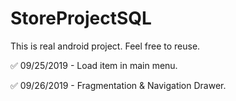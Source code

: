 # StoreProjectSQL
This is real android project. Feel free to reuse.


:white_check_mark: 09/25/2019 - Load item in main menu.

:white_check_mark: 09/26/2019 - Fragmentation & Navigation Drawer.